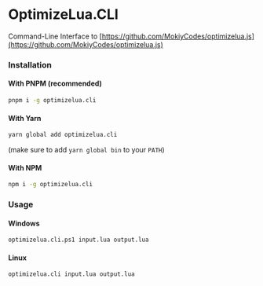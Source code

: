 # OptimizeLua.CLI

Command-Line Interface to [https://github.com/MokiyCodes/optimizelua.js](https://github.com/MokiyCodes/optimizelua.js)

### Installation

#### With PNPM (recommended)

```bash
pnpm i -g optimizelua.cli
```

#### With Yarn

```bash
yarn global add optimizelua.cli
```

(make sure to add `yarn global bin` to your `PATH`)

#### With NPM

```bash
npm i -g optimizelua.cli
```

### Usage

#### Windows

```bash
optimizelua.cli.ps1 input.lua output.lua
```

#### Linux

```bash
optimizelua.cli input.lua output.lua
```
